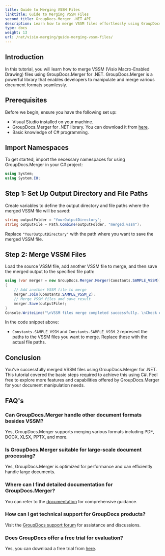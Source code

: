 ```yaml
---
title: Guide to Merging VSSM Files
linktitle: Guide to Merging VSSM Files
second_title: GroupDocs.Merger .NET API
description: Learn how to merge VSSM files effortlessly using GroupDocs.Merger for .NET. Step-by-step guide for C# developers.
type: docs
weight: 13
url: /net/visio-merging/guide-merging-vssm-files/
---
```

## Introduction
In this tutorial, you will learn how to merge VSSM (Visio Macro-Enabled Drawing) files using GroupDocs.Merger for .NET. GroupDocs.Merger is a powerful library that enables developers to manipulate and merge various document formats seamlessly.
## Prerequisites
Before we begin, ensure you have the following set up:
- Visual Studio installed on your machine.
- GroupDocs.Merger for .NET library. You can download it from [here](https://releases.groupdocs.com/merger/net/).
- Basic knowledge of C# programming.

## Import Namespaces
To get started, import the necessary namespaces for using GroupDocs.Merger in your C# project:
```csharp
using System;
using System.IO;
```
## Step 1: Set Up Output Directory and File Paths
Create variables to define the output directory and file paths where the merged VSSM file will be saved:
```csharp
string outputFolder = "YourOutputDirectory";
string outputFile = Path.Combine(outputFolder, "merged.vssm");
```
Replace `"YourOutputDirectory"` with the path where you want to save the merged VSSM file.
## Step 2: Merge VSSM Files
Load the source VSSM file, add another VSSM file to merge, and then save the merged output to the specified file path:
```csharp
using (var merger = new GroupDocs.Merger.Merger(Constants.SAMPLE_VSSM))
{
    // Add another VSSM file to merge
    merger.Join(Constants.SAMPLE_VSSM_2);
    // Merge VSSM files and save result
    merger.Save(outputFile);
}
Console.WriteLine("\nVSSM files merge completed successfully. \nCheck output in {0}", outputFolder);
```
In the code snippet above:
- `Constants.SAMPLE_VSSM` and `Constants.SAMPLE_VSSM_2` represent the paths to the VSSM files you want to merge. Replace these with the actual file paths.

## Conclusion
You've successfully merged VSSM files using GroupDocs.Merger for .NET. This tutorial covered the basic steps required to achieve this using C#. Feel free to explore more features and capabilities offered by GroupDocs.Merger for your document manipulation needs.

## FAQ's
### Can GroupDocs.Merger handle other document formats besides VSSM?
Yes, GroupDocs.Merger supports merging various formats including PDF, DOCX, XLSX, PPTX, and more.
### Is GroupDocs.Merger suitable for large-scale document processing?
Yes, GroupDocs.Merger is optimized for performance and can efficiently handle large documents.
### Where can I find detailed documentation for GroupDocs.Merger?
You can refer to the [documentation](https://reference.groupdocs.com/merger/net/) for comprehensive guidance.
### How can I get technical support for GroupDocs products?
Visit the [GroupDocs support forum](https://forum.groupdocs.com/c/merger/32) for assistance and discussions.
### Does GroupDocs offer a free trial for evaluation?
Yes, you can download a free trial from [here](https://releases.groupdocs.com/).
